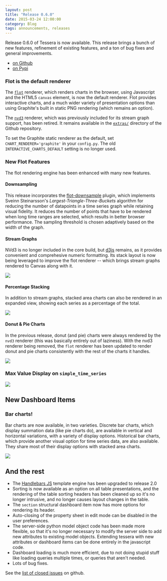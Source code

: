 ```yaml
---
layout: post
title: "Release 0.6.0"
date: 2015-03-24 12:00:00
category: Blog
tags: announcements, releases
---
```


Release 0.6.0 of Tessera is now available. This release brings a bunch
of new features, refinement of existing features, and a ton of bug
fixes and general improvements.

* [on Github](https://github.com/urbanairship/tessera/releases/tag/v0.6.0)
* [on Pypi](https://pypi.python.org/pypi/tessera/0.6.0)


### Flot is the default renderer


The [`flot`](http://www.flotcharts.org/) renderer, which renders charts in the browser, using Javascript and the HTML5 `canvas` element, is now the default renderer. Flot provides interactive charts, and a much wider variety of presentation options than using Graphite's built in static PNG rendering (which remains an option).

The [`nvd3`](http://nvd3.org/) renderer, which was previously included for its stream graph support, has been retired. It remains available in the [`extras/`](https://github.com/urbanairship/tessera/tree/master/extras) directory of the Github repository.

To set the Graphite static renderer as the default, set `CHART_RENDERER='graphite'` in your `config.py`. The old `INTERACTIVE_CHARTS_DEFAULT` setting is no longer used.

### New Flot Features

The flot rendering engine has been enhanced with many new features.

#### Downsampling

This release incorporates the [flot-downsample](https://github.com/sveinn-steinarsson/flot-downsample/) plugin, which implements Sveinn Steinarsson's _Largest-Triangle-Three-Buckets_ algorithm for reducing the number of datapoints in a time series graph while retaining visual fidelity. It reduces the number of points that have to be rendered when long time ranges are selected, which results in better browser performance. The sampling threshold is chosen adaptively based on the width of the graph.

#### Stream Graphs

NVd3 is no longer included in the core build, but [d3js](http://d3js.org/) remains, as it provides convenient and comprehesive numeric formatting. Its stack layout is now being leveraged to improve the flot renderer -- which brings stream graphs rendered to Canvas along with it.

![]({{site.baseurl}}/images/0.6/stream-graph.png)

#### Percentage Stacking

In addition to stream graphs, stacked area charts can also be rendered in an expanded view, showing each series as a percentage of the total.

![]({{site.baseurl}}/images/0.6/percentage-stacking.png)

#### Donut & Pie Charts

In the previous release, donut (and pie) charts were always rendered by the `nvd3` renderer (this was basically entirely out of laziness). With the nvd3 renderer being removed, the `flot` renderer has been updated to render donut and pie charts consistently with the rest of the charts it handles.

![]({{site.baseurl}}/images/0.6/donuts.png)

### Max Value Display on `simple_time_series`

![]({{site.baseurl}}/images/0.6/max-value.png)

## New Dashboard Items

### Bar charts!

Bar charts are now available, in two varieties. Discrete bar charts, which display summation data (like pie charts do), are available in vertical and horizontal variations, with a variety of display options. Historical bar charts, which provide another visual option for time series data, are also available. They share most of their display options with stacked area charts.

![]({{site.baseurl}}/images/0.6/bars.png)

## And the rest

* The [Handlebars JS]() template engine has been upgraded to release 2.0
* Sorting is now available as an option on all table presentations, and the rendering of the table sorting headers has been cleaned up so it's no longer intrusive, and no longer causes layout changes in the table.
* The `section` structural dashboard item now has more options for rendering its header.
* Auto-closing of the property sheet in edit mode can be disabled in the user preferences.
* The server-side python model object code has been made more flexible, so that it's no longer necessary to modify the server side to add new attributes to existing model objects. Extending tessera with new attributes or dashboard items can be done entirely in the javascript code.
* Dashboard loading is much more efficient, due to not doing stupid stuff like loading queries multiple times, or queries that aren't needed.
* Lots of bug fixes.

See the
[list of closed issues](https://github.com/urbanairship/tessera/issues?q=milestone%3A%22Release+0.6%22+is%3Aclosed)
on github.
